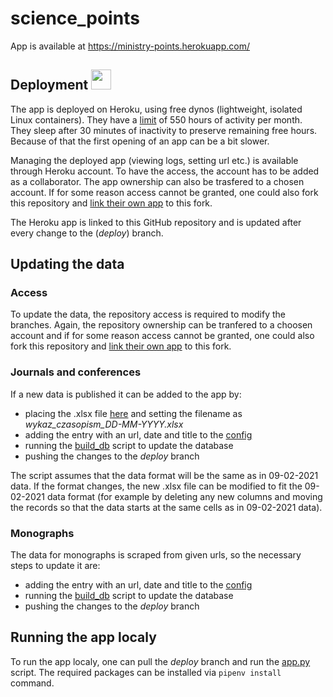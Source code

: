 # science_points
App is available at https://ministry-points.herokuapp.com/

## Deployment <a href="https://dashboard.heroku.com/apps/ministry-points"><img src="https://user-images.githubusercontent.com/43205483/120186868-5f5d0c00-c214-11eb-8d02-615152c161c7.png" width="32" height="32"></a>

The app is deployed on Heroku, using free dynos (lightweight, isolated Linux containers). They have a [limit](https://devcenter.heroku.com/articles/free-dyno-hours) of 550 hours of activity per month. They sleep after 30 minutes of inactivity to preserve remaining free hours. Because of that the first opening of an app can be a bit slower.  

Managing the deployed app (viewing logs, setting url etc.) is available through Heroku account. To have the access, the account has to be added as a collaborator. The app ownership can also be trasfered to a chosen account. If for some reason access cannot be granted, one could also fork this repository and [link their own app](https://devcenter.heroku.com/articles/github-integration) to this fork.  

The Heroku app is linked to this GitHub repository and is updated after every change to the (*deploy*) branch. 

## Updating the data
### Access
To update the data, the repository access is required to modify the branches. Again, the repository ownership can be tranfered to a choosen account and if for some reason access cannot be granted, one could also fork this repository and [link their own app](https://devcenter.heroku.com/articles/github-integration) to this fork.  
### Journals and conferences
If a new data is published it can be added to the app by:
* placing the .xlsx file [here](https://github.com/rdzanyM/science_points/tree/deploy/data/journals) and setting the filename as *wykaz_czasopism_DD-MM-YYYY.xlsx*
* adding the entry with an url, date and title to the [config](https://github.com/rdzanyM/science_points/blob/deploy/config.yaml)
* running the [build_db](https://github.com/rdzanyM/science_points/blob/deploy/build_db.py) script to update the database
* pushing the changes to the *deploy* branch

The script assumes that the data format will be the same as in 09-02-2021 data. If the format changes, the new .xlsx file can be modified to fit the 09-02-2021 data format (for example by deleting any new columns and moving the records so that the data starts at the same cells as in 09-02-2021 data).

### Monographs
The data for monographs is scraped from given urls, so the necessary steps to update it are:
* adding the entry with an url, date and title to the [config](https://github.com/rdzanyM/science_points/blob/deploy/config.yaml)
* running the [build_db](https://github.com/rdzanyM/science_points/blob/deploy/build_db.py) script to update the database
* pushing the changes to the *deploy* branch

## Running the app localy
To run the app localy, one can pull the *deploy* branch and run the [app.py](https://github.com/rdzanyM/science_points/blob/deploy/app.py) script. The required packages can be installed via `pipenv install` command.

